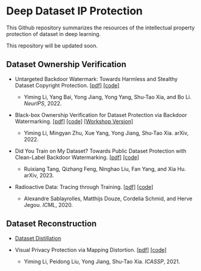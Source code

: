 # Deep Dataset IP Protection
This Github repository summarizes the resources of the intellectual property protection of dataset in deep learning.

This repository will be updated soon.

## Dataset Ownership Verification
- Untargeted Backdoor Watermark: Towards Harmless and Stealthy Dataset Copyright Protection.
  [[pdf]](https://www.researchgate.net/publication/363766436_Untargeted_Backdoor_Watermark_Towards_Harmless_and_Stealthy_Dataset_Copyright_Protection)
  [[code]](https://github.com/THUYimingLi/Untargeted_Backdoor_Watermark)
  - Yiming Li, Yang Bai, Yong Jiang, Yong Yang, Shu-Tao Xia, and Bo Li. *NeurIPS*, 2022.
 
 - Black-box Ownership Verification for Dataset Protection via Backdoor Watermarking.
   [[pdf]](https://arxiv.org/pdf/2209.06015.pdf)
   [[code]](https://github.com/THUYimingLi/DVBW)
   [[Workshop Version]](https://arxiv.org/pdf/2010.05821.pdf)
   - Yiming Li, Mingyan Zhu, Xue Yang, Yong Jiang, Shu-Tao Xia. arXiv, 2022.
   
- Did You Train on My Dataset? Towards Public Dataset Protection with Clean-Label Backdoor Watermarking.
  [[pdf]](https://arxiv.org/pdf/2303.11470)
  [[code]](https://github.com/Anonymous-Authors-Repo/watermark_dataset)
  - Ruixiang Tang, Qizhang Feng, Ninghao Liu, Fan Yang, and Xia Hu. arXiv, 2023.

 - Radioactive Data: Tracing through Training.
   [[pdf]](http://proceedings.mlr.press/v119/sablayrolles20a/sablayrolles20a.pdf)
   [[code]](https://github.com/facebookresearch/radioactive_data)
   - Alexandre Sablayrolles, Matthijs Douze, Cordelia Schmid, and Herve Jegou. *ICML*, 2020.


## Dataset Reconstruction
- [Dataset Distillation](https://github.com/Guang000/Awesome-Dataset-Distillation)

- Visual Privacy Protection via Mapping Distortion.
  [[pdf]](https://arxiv.org/pdf/1911.01769.pdf)
  [[code]](https://github.com/PerdonLiu/Visual-Privacy-Protection-via-Mapping-Distortion)
  - Yiming Li, Peidong Liu, Yong Jiang, Shu-Tao Xia. *ICASSP*, 2021.
